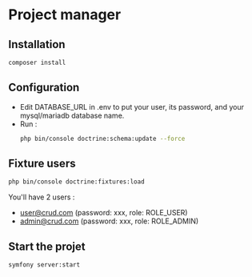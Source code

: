 # Project manager

## Installation

```bash
composer install
```

## Configuration

- Edit DATABASE_URL in .env to put your user, its password, and your mysql/mariadb database name.
- Run :
    ```bash
    php bin/console doctrine:schema:update --force
    ```

## Fixture users

```bash
php bin/console doctrine:fixtures:load
```

You'll have 2 users :
- user@crud.com (password: xxx, role: ROLE_USER)
- admin@crud.com (password: xxx, role: ROLE_ADMIN)

## Start the projet

```bash
symfony server:start
```


